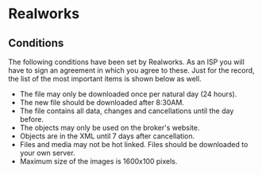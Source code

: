 # Realworks


## Conditions
The following conditions have been set by Realworks. As an ISP you will have to sign an agreement in which you agree to these. Just for the record, the list of the most important items is shown below as well.
 * The file may only be downloaded once per natural day (24 hours).
 * The new file should be downloaded after 8:30AM.
 * The file contains all data, changes and cancellations until the day before.
 * The objects may only be used on the broker's website.
 * Objects are in the XML until 7 days after cancellation.
 * Files and media may not be hot linked. Files should be downloaded to your own server.
 * Maximum size of the images is 1600x100 pixels.

